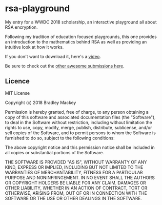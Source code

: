 # rsa-playground
My entry for a WWDC 2018 scholarship, an interactive playground all about RSA encryption.

Following my tradition of education focused playgrounds, this one provides an introduction to the mathematics behind RSA as well as providing an intuitive look at how it works. 

If you don't want to download it, here's a [video](https://youtu.be/d36YmVfUD9s).

Be sure to check out the [other awesome submissions here](https://wwdc.github.io/2018).

## Licence
MIT License

Copyright (c) 2018 Bradley Mackey

Permission is hereby granted, free of charge, to any person obtaining a copy
of this software and associated documentation files (the "Software"), to deal
in the Software without restriction, including without limitation the rights
to use, copy, modify, merge, publish, distribute, sublicense, and/or sell
copies of the Software, and to permit persons to whom the Software is
furnished to do so, subject to the following conditions:

The above copyright notice and this permission notice shall be included in all
copies or substantial portions of the Software.

THE SOFTWARE IS PROVIDED "AS IS", WITHOUT WARRANTY OF ANY KIND, EXPRESS OR
IMPLIED, INCLUDING BUT NOT LIMITED TO THE WARRANTIES OF MERCHANTABILITY,
FITNESS FOR A PARTICULAR PURPOSE AND NONINFRINGEMENT. IN NO EVENT SHALL THE
AUTHORS OR COPYRIGHT HOLDERS BE LIABLE FOR ANY CLAIM, DAMAGES OR OTHER
LIABILITY, WHETHER IN AN ACTION OF CONTRACT, TORT OR OTHERWISE, ARISING FROM,
OUT OF OR IN CONNECTION WITH THE SOFTWARE OR THE USE OR OTHER DEALINGS IN THE
SOFTWARE.
